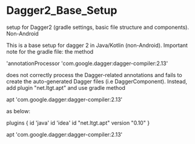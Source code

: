 # Dagger2_Base_Setup
setup for Dagger2 (gradle settings, basic file structure and components). Non-Android

This is a base setup for dagger 2 in Java/Kotlin (non-Android).
Important note for the gradle file: the method 

'annotationProcessor 'com.google.dagger:dagger-compiler:2.13'

does not correctly process the Dagger-related annotations and fails to create the auto-generated Dagger files (i.e DaggerComponent).
Instead, add plugin "net.ltgt.apt" and use gradle method 

apt 'com.google.dagger:dagger-compiler:2.13'

as below:

plugins {
    id 'java'
    id 'idea'
    id "net.ltgt.apt" version "0.10"
}

apt 'com.google.dagger:dagger-compiler:2.13'



